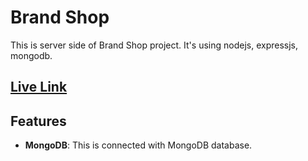 # Brand Shop

This is server side of Brand Shop project. It's using nodejs, expressjs, mongodb.

## [Live Link](https://brandshop-server-hfxxp71yu-shishir-ahmeds-projects.vercel.app/)

## Features

- **MongoDB**: This is connected with MongoDB database.
